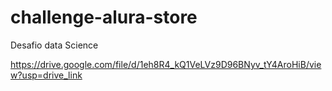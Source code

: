 # challenge-alura-store
Desafio data Science

https://drive.google.com/file/d/1eh8R4_kQ1VeLVz9D96BNyv_tY4AroHiB/view?usp=drive_link
